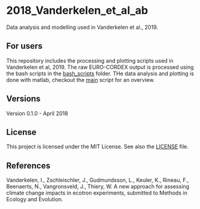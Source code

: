 # 2018_Vanderkelen_et_al_ab

Data analysis and modelling used in Vanderkelen et al., 2019. 


## For users
This repository includes the processing and plotting scripts used in Vanderkelen et al, 2019. 
The raw EURO-CORDEX output is processed using the bash scripts in the [bash_scripts](/bash_scripts) folder. 
THe data analysis and plotting is done with matlab, checkout the [main](main.m) script for an overview. 

## Versions
Version 0.1.0 - April 2018  

## License
This project is licensed under the MIT License. See also the 
[LICENSE](./LICENSE.md) 
file.

## References
Vanderkelen, I., Zschleischler, J., Gudmundsson, L., Keuler, K., Rineau, F., Beenaerts, N., Vangronsveld, J., Thiery, W. A new approach for assessing climate change impacts in ecotron experiments, submitted to Methods in Ecology and Evolution.    

